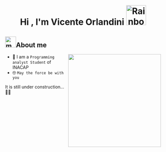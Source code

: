 <h1 align="center"><b>Hi , I'm Vicente Orlandini </b><img src="https://cdn3.emoji.gg/emojis/7982-rainbow-minecraft-parrot-dances.gif" width="64px" height="64px" alt="Rainbow_Minecraft_Parrot_Dances">
  
## <picture><img src= "https://cdn3.emoji.gg/emojis/3081-momo-looksaround.gif" width="35px" height="35px" alt="momo_looksaround"></picture>About me

<picture> <img align="right" src="https://i.giphy.com/4K3qIeamy4fOdzLFoa.webp" width = 300px></picture>

- :school: I am a `Programming analyst Student` of INACAP
- :nerd_face: `May the force be with you`

It is still under construction... 🚧👷

<br>
